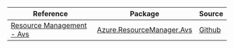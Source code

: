 | Reference | Package | Source |
|---|---|---|
|[Resource Management - Avs](resourcemanager.avs-readme.md)|[Azure.ResourceManager.Avs](https://www.nuget.org/packages/Azure.ResourceManager.Avs)|[Github](https://github.com/Azure/azure-sdk-for-net/blob/main/sdk/avs/Azure.ResourceManager.Avs)|
